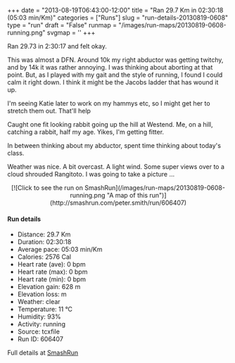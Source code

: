 +++
date = "2013-08-19T06:43:00-12:00"
title = "Ran 29.7 Km in 02:30:18 (05:03 min/Km)"
categories = ["Runs"]
slug = "run-details-20130819-0608"
type = "run"
draft = "False"
runmap = "/images/run-maps/20130819-0608-running.png"
svgmap = '<polyline points="32 58, 33 56, 33 55, 30 55, 27 56, 27 56, 22 60, 22 60, 16 62, 15 61, 15 61, 15 59, 13 58, 11 58, 9 59, 5 58, 4 55, 0 52, 1 51, 4 50, 9 48, 9 48, 12 45, 17 45, 17 41, 17 39, 17 38, 19 37, 19 38, 19 40, 21 41, 22 42, 26 44, 27 44, 29 41, 31 38, 32 38, 32 39, 30 41, 30 41, 43 45, 45 46, 49 47, 57 47, 58 48, 61 50, 64 51, 68 51, 72 49, 75 50, 76 50, 78 48, 77 46, 77 46, 77 45, 81 45, 83 44, 85 45, 87 47, 88 47, 90 47, 92 46, 97 49, 100 49, 97 48, 92 46, 90 47, 87 47, 86 47, 86 45, 83 44, 81 45, 77 45, 77 47, 78 48, 77 50, 75 50, 72 49, 69 51, 65 51, 64 51, 61 50, 57 47, 55 47, 51 47, 50 49, 47 48, 45 49">'
+++

Ran 29.73 in 2:30:17 and felt okay. 

This was almost a DFN. Around 10k my right abductor was getting twitchy, and by 14k it was rather annoying. I was thinking about aborting at that point. But, as I played with my gait and the style of running, I found I could calm it right down. I think it might be the Jacobs ladder that has wound it up. 

I'm seeing Katie later to work on my hammys etc, so I might get her to stretch them out. That'll help

Caught one fit looking rabbit going up the hill at Westend. Me, on a hill, catching a rabbit, half my age. Yikes, I'm getting fitter. 

In between thinking about my abductor, spent time thinking about today's class. 

Weather was nice. A bit overcast. A light wind. Some super views over to a cloud shrouded Rangitoto. I was going to take a picture ...

<!--more-->

<center>
[![Click to see the run on SmashRun](/images/run-maps/20130819-0608-running.png "A map of this run")](http://smashrun.com/peter.smith/run/606407)
</center>

#### Run details

* Distance: 29.7 Km
* Duration: 02:30:18
* Average pace: 05:03 min/Km
* Calories: 2576 Cal
* Heart rate (ave): 0 bpm
* Heart rate (max): 0 bpm
* Heart rate (min): 0 bpm
* Elevation gain: 628 m
* Elevation loss:  m
* Weather: clear
* Temperature: 11 &deg;C
* Humidity: 93%
* Activity: running
* Source: tcxfile
* Run ID: 606407

Full details at [SmashRun](http://smashrun.com/peter.smith/run/606407)